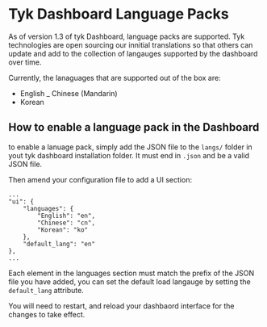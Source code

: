 # Tyk Dashboard Language Packs

As of version 1.3 of tyk Dashboard, language packs are supported. Tyk technologies are open sourcing our innitial translations so that others can update and add to the collection of langauges supported by the dashboard over time.

Currently, the lanaguages that are supported out of the box are:

- English
_ Chinese (Mandarin)
- Korean

## How to enable a language pack in the Dashboard

to enable a lanuage pack, simply add the JSON file to the `langs/` folder in yout tyk dashboard installation folder. It must end in `.json` and be a valid JSON file.

Then amend your configuration file to add a UI section:
    
    ...
    "ui": {
        "languages": {
            "English": "en",
            "Chinese": "cn",
            "Korean": "ko"
        },
        "default_lang": "en"
    },
    ...

Each element in the languages section must match the prefix of the JSON file you have added, you can set the default load langauge by setting the `default_lang` attribute.

You will need to restart, and reload your dashbaord interface for the changes to take effect.
